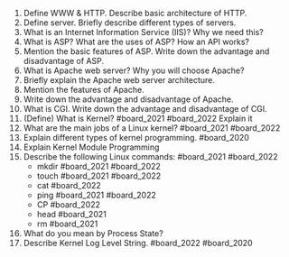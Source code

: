 1. Define WWW & HTTP. Describe basic architecture of HTTP.
2. Define server. Briefly describe different types of servers.
3. What is an Internet Information Service (IIS)? Why we need this?
4. What is ASP? What are the uses of ASP? How an API works?
5. Mention the basic features of ASP. Write down the advantage and disadvantage of ASP.
6. What is Apache web server? Why you will choose Apache?
7. Briefly explain the Apache web server architecture.
8. Mention the features of Apache.
9. Write down the advantage and disadvantage of Apache.
10. What is CGI. Write down the advantage and disadvantage of CGI.
11. (Define) What is Kernel? #board_2021 #board_2022  Explain it
12. What are the main jobs of a Linux kernel? #board_2021 #board_2022 
13. Explain different types of kernel programming. #board_2020 
14. Explain Kernel Module Programming
15. Describe the following Linux commands: #board_2021 #board_2022 
	- mkdir #board_2021 #board_2022 
	- touch #board_2021 #board_2022 
	- cat #board_2022 
	- ping #board_2021 #board_2022 
	- CP #board_2022 
	- head #board_2021 
	- rm #board_2021 
16. What do you mean by Process State?
17. Describe Kernel Log Level String. #board_2022 #board_2020 